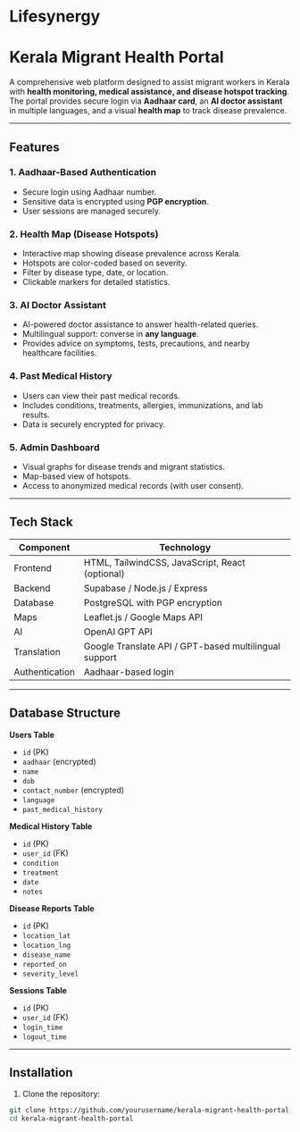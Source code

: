# Lifesynergy

# Kerala Migrant Health Portal

A comprehensive web platform designed to assist migrant workers in Kerala with **health monitoring, medical assistance, and disease hotspot tracking**. The portal provides secure login via **Aadhaar card**, an **AI doctor assistant** in multiple languages, and a visual **health map** to track disease prevalence.

---

## Features

### **1. Aadhaar-Based Authentication**
- Secure login using Aadhaar number.
- Sensitive data is encrypted using **PGP encryption**.
- User sessions are managed securely.

### **2. Health Map (Disease Hotspots)**
- Interactive map showing disease prevalence across Kerala.
- Hotspots are color-coded based on severity.
- Filter by disease type, date, or location.
- Clickable markers for detailed statistics.

### **3. AI Doctor Assistant**
- AI-powered doctor assistance to answer health-related queries.
- Multilingual support: converse in **any language**.
- Provides advice on symptoms, tests, precautions, and nearby healthcare facilities.

### **4. Past Medical History**
- Users can view their past medical records.
- Includes conditions, treatments, allergies, immunizations, and lab results.
- Data is securely encrypted for privacy.

### **5. Admin Dashboard**
- Visual graphs for disease trends and migrant statistics.
- Map-based view of hotspots.
- Access to anonymized medical records (with user consent).

---

## Tech Stack

| Component | Technology |
|-----------|------------|
| Frontend  | HTML, TailwindCSS, JavaScript, React (optional) |
| Backend   | Supabase / Node.js / Express |
| Database  | PostgreSQL with PGP encryption |
| Maps      | Leaflet.js / Google Maps API |
| AI        | OpenAI GPT API |
| Translation | Google Translate API / GPT-based multilingual support |
| Authentication | Aadhaar-based login |

---

## Database Structure

**Users Table**
- `id` (PK)
- `aadhaar` (encrypted)
- `name`
- `dob`
- `contact_number` (encrypted)
- `language`
- `past_medical_history`

**Medical History Table**
- `id` (PK)
- `user_id` (FK)
- `condition`
- `treatment`
- `date`
- `notes`

**Disease Reports Table**
- `id` (PK)
- `location_lat`
- `location_lng`
- `disease_name`
- `reported_on`
- `severity_level`

**Sessions Table**
- `id` (PK)
- `user_id` (FK)
- `login_time`
- `logout_time`

---

## Installation

1. Clone the repository:

```bash
git clone https://github.com/yourusername/kerala-migrant-health-portal.git
cd kerala-migrant-health-portal
